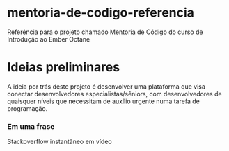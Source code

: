 # mentoria-de-codigo-referencia
Referência para o projeto chamado Mentoria de Código do curso de Introdução ao Ember Octane


# Ideias preliminares
A ideia por trás deste projeto é desenvolver uma plataforma que visa conectar desenvolvedores especialistas/sêniors, com desenvolvedores de quaisquer níveis que necessitam de auxílio urgente numa tarefa de programação.

### Em uma frase
Stackoverflow instantâneo em vídeo 
